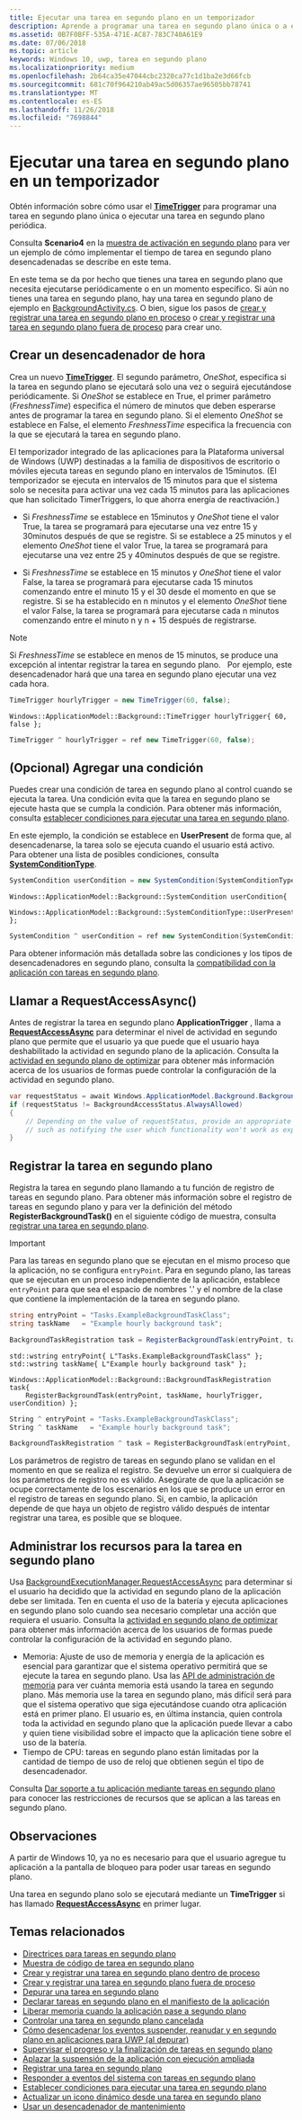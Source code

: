 ```yaml
---
title: Ejecutar una tarea en segundo plano en un temporizador
description: Aprende a programar una tarea en segundo plano única o a ejecutar una tarea en segundo plano periódica.
ms.assetid: 0B7F0BFF-535A-471E-AC87-783C740A61E9
ms.date: 07/06/2018
ms.topic: article
keywords: Windows 10, uwp, tarea en segundo plano
ms.localizationpriority: medium
ms.openlocfilehash: 2b64ca35e47044cbc2320ca77c1d1ba2e3d66fcb
ms.sourcegitcommit: 681c70f964210ab49ac5d06357ae96505bb78741
ms.translationtype: MT
ms.contentlocale: es-ES
ms.lasthandoff: 11/26/2018
ms.locfileid: "7698844"
---
```

# <a name="run-a-background-task-on-a-timer"></a>Ejecutar una tarea en segundo plano en un temporizador

Obtén información sobre cómo usar el [**TimeTrigger**](https://msdn.microsoft.com/library/windows/apps/br224843) para programar una tarea en segundo plano única o ejecutar una tarea en segundo plano periódica.

Consulta **Scenario4** en la [muestra de activación en segundo plano](https://github.com/Microsoft/Windows-universal-samples/tree/master/Samples/BackgroundActivation) para ver un ejemplo de cómo implementar el tiempo de tarea en segundo plano desencadenadas se describe en este tema.

En este tema se da por hecho que tienes una tarea en segundo plano que necesita ejecutarse periódicamente o en un momento específico. Si aún no tienes una tarea en segundo plano, hay una tarea en segundo plano de ejemplo en [BackgroundActivity.cs](https://github.com/Microsoft/Windows-universal-samples/blob/master/Samples/BackgroundActivation/cs/BackgroundActivity.cs). O bien, sigue los pasos de [crear y registrar una tarea en segundo plano en proceso](create-and-register-an-inproc-background-task.md) o [crear y registrar una tarea en segundo plano fuera de proceso](create-and-register-a-background-task.md) para crear uno.

## <a name="create-a-time-trigger"></a>Crear un desencadenador de hora

Crea un nuevo [**TimeTrigger**](https://msdn.microsoft.com/library/windows/apps/br224843). El segundo parámetro, *OneShot*, especifica si la tarea en segundo plano se ejecutará solo una vez o seguirá ejecutándose periódicamente. Si *OneShot* se establece en True, el primer parámetro (*FreshnessTime*) especifica el número de minutos que deben esperarse antes de programar la tarea en segundo plano. Si el elemento *OneShot* se establece en False, el elemento *FreshnessTime* especifica la frecuencia con la que se ejecutará la tarea en segundo plano.

El temporizador integrado de las aplicaciones para la Plataforma universal de Windows (UWP) destinadas a la familia de dispositivos de escritorio o móviles ejecuta tareas en segundo plano en intervalos de 15minutos. (El temporizador se ejecuta en intervalos de 15 minutos para que el sistema solo se necesita para activar una vez cada 15 minutos para las aplicaciones que han solicitado TimerTriggers, lo que ahorra energía de reactivación.)

- Si *FreshnessTime* se establece en 15minutos y *OneShot* tiene el valor True, la tarea se programará para ejecutarse una vez entre 15 y 30minutos después de que se registre. Si se establece a 25 minutos y el elemento *OneShot* tiene el valor True, la tarea se programará para ejecutarse una vez entre 25 y 40minutos después de que se registre.

- Si *FreshnessTime* se establece en 15 minutos y *OneShot* tiene el valor False, la tarea se programará para ejecutarse cada 15 minutos comenzando entre el minuto 15 y el 30 desde el momento en que se registre. Si se ha establecido en n minutos y el elemento *OneShot* tiene el valor False, la tarea se programará para ejecutarse cada n minutos comenzando entre el minuto n y n + 15 después de registrarse.

> [!NOTE]
> Si *FreshnessTime* se establece en menos de 15 minutos, se produce una excepción al intentar registrar la tarea en segundo plano.
 
Por ejemplo, este desencadenador hará que una tarea en segundo plano ejecutar una vez cada hora.

```cs
TimeTrigger hourlyTrigger = new TimeTrigger(60, false);
```

```cppwinrt
Windows::ApplicationModel::Background::TimeTrigger hourlyTrigger{ 60, false };
```

```cpp
TimeTrigger ^ hourlyTrigger = ref new TimeTrigger(60, false);
```

## <a name="optional-add-a-condition"></a>(Opcional) Agregar una condición

Puedes crear una condición de tarea en segundo plano al control cuando se ejecuta la tarea. Una condición evita que la tarea en segundo plano se ejecute hasta que se cumpla la condición. Para obtener más información, consulta [establecer condiciones para ejecutar una tarea en segundo plano](set-conditions-for-running-a-background-task.md).

En este ejemplo, la condición se establece en **UserPresent** de forma que, al desencadenarse, la tarea solo se ejecuta cuando el usuario está activo. Para obtener una lista de posibles condiciones, consulta [**SystemConditionType**](https://msdn.microsoft.com/library/windows/apps/br224835).

```cs
SystemCondition userCondition = new SystemCondition(SystemConditionType.UserPresent);
```

```cppwinrt
Windows::ApplicationModel::Background::SystemCondition userCondition{
    Windows::ApplicationModel::Background::SystemConditionType::UserPresent };
```

```cpp
SystemCondition ^ userCondition = ref new SystemCondition(SystemConditionType::UserPresent);
```

Para obtener información más detallada sobre las condiciones y los tipos de desencadenadores en segundo plano, consulta la [compatibilidad con la aplicación con tareas en segundo plano](support-your-app-with-background-tasks.md).

##  <a name="call-requestaccessasync"></a>Llamar a RequestAccessAsync()

Antes de registrar la tarea en segundo plano **ApplicationTrigger** , llama a [**RequestAccessAsync**](https://msdn.microsoft.com/library/windows/apps/hh700494) para determinar el nivel de actividad en segundo plano que permite que el usuario ya que puede que el usuario haya deshabilitado la actividad en segundo plano de la aplicación. Consulta la [actividad en segundo plano de optimizar](https://docs.microsoft.com/windows/uwp/debug-test-perf/optimize-background-activity) para obtener más información acerca de los usuarios de formas puede controlar la configuración de la actividad en segundo plano.

```cs
var requestStatus = await Windows.ApplicationModel.Background.BackgroundExecutionManager.RequestAccessAsync();
if (requestStatus != BackgroundAccessStatus.AlwaysAllowed)
{
    // Depending on the value of requestStatus, provide an appropriate response
    // such as notifying the user which functionality won't work as expected
}
```

## <a name="register-the-background-task"></a>Registrar la tarea en segundo plano

Registra la tarea en segundo plano llamando a tu función de registro de tareas en segundo plano. Para obtener más información sobre el registro de tareas en segundo plano y para ver la definición del método **RegisterBackgroundTask()** en el siguiente código de muestra, consulta [registrar una tarea en segundo plano](register-a-background-task.md).

> [!IMPORTANT]
> Para las tareas en segundo plano que se ejecutan en el mismo proceso que la aplicación, no se configura `entryPoint`. Para en segundo plano, las tareas que se ejecutan en un proceso independiente de la aplicación, establece `entryPoint` para que sea el espacio de nombres '.' y el nombre de la clase que contiene la implementación de la tarea en segundo plano.

```cs
string entryPoint = "Tasks.ExampleBackgroundTaskClass";
string taskName   = "Example hourly background task";

BackgroundTaskRegistration task = RegisterBackgroundTask(entryPoint, taskName, hourlyTrigger, userCondition);
```

```cppwinrt
std::wstring entryPoint{ L"Tasks.ExampleBackgroundTaskClass" };
std::wstring taskName{ L"Example hourly background task" };

Windows::ApplicationModel::Background::BackgroundTaskRegistration task{
    RegisterBackgroundTask(entryPoint, taskName, hourlyTrigger, userCondition) };
```

```cpp
String ^ entryPoint = "Tasks.ExampleBackgroundTaskClass";
String ^ taskName   = "Example hourly background task";

BackgroundTaskRegistration ^ task = RegisterBackgroundTask(entryPoint, taskName, hourlyTrigger, userCondition);
```

Los parámetros de registro de tareas en segundo plano se validan en el momento en que se realiza el registro. Se devuelve un error si cualquiera de los parámetros de registro no es válido. Asegúrate de que la aplicación se ocupe correctamente de los escenarios en los que se produce un error en el registro de tareas en segundo plano. Si, en cambio, la aplicación depende de que haya un objeto de registro válido después de intentar registrar una tarea, es posible que se bloquee.

## <a name="manage-resources-for-your-background-task"></a>Administrar los recursos para la tarea en segundo plano

Usa [BackgroundExecutionManager.RequestAccessAsync](https://msdn.microsoft.com/library/windows/apps/windows.applicationmodel.background.backgroundexecutionmanager.aspx) para determinar si el usuario ha decidido que la actividad en segundo plano de la aplicación debe ser limitada. Ten en cuenta el uso de la batería y ejecuta aplicaciones en segundo plano solo cuando sea necesario completar una acción que requiera el usuario. Consulta la [actividad en segundo plano de optimizar](https://docs.microsoft.com/windows/uwp/debug-test-perf/optimize-background-activity) para obtener más información acerca de los usuarios de formas puede controlar la configuración de la actividad en segundo plano.

- Memoria: Ajuste de uso de memoria y energía de la aplicación es esencial para garantizar que el sistema operativo permitirá que se ejecute la tarea en segundo plano. Usa las [API de administración de memoria](https://msdn.microsoft.com/library/windows/apps/windows.system.memorymanager.aspx) para ver cuánta memoria está usando la tarea en segundo plano. Más memoria use la tarea en segundo plano, más difícil será para que el sistema operativo que siga ejecutándose cuando otra aplicación está en primer plano. El usuario es, en última instancia, quien controla toda la actividad en segundo plano que la aplicación puede llevar a cabo y quien tiene visibilidad sobre el impacto que la aplicación tiene sobre el uso de la batería.  
- Tiempo de CPU: tareas en segundo plano están limitadas por la cantidad de tiempo de uso de reloj que obtienen según el tipo de desencadenador.

Consulta [Dar soporte a tu aplicación mediante tareas en segundo plano](support-your-app-with-background-tasks.md) para conocer las restricciones de recursos que se aplican a las tareas en segundo plano.

## <a name="remarks"></a>Observaciones

A partir de Windows 10, ya no es necesario para que el usuario agregue tu aplicación a la pantalla de bloqueo para poder usar tareas en segundo plano.

Una tarea en segundo plano solo se ejecutará mediante un **TimeTrigger** si has llamado [**RequestAccessAsync**](https://msdn.microsoft.com/library/windows/apps/hh700485) en primer lugar.

## <a name="related-topics"></a>Temas relacionados

* [Directrices para tareas en segundo plano](guidelines-for-background-tasks.md)
* [Muestra de código de tarea en segundo plano](https://github.com/Microsoft/Windows-universal-samples/tree/master/Samples/BackgroundTask)
* [Crear y registrar una tarea en segundo plano dentro de proceso](create-and-register-an-inproc-background-task.md)
* [Crear y registrar una tarea en segundo plano fuera de proceso](create-and-register-a-background-task.md)
* [Depurar una tarea en segundo plano](debug-a-background-task.md)
* [Declarar tareas en segundo plano en el manifiesto de la aplicación](declare-background-tasks-in-the-application-manifest.md)
* [Liberar memoria cuando la aplicación pase a segundo plano](reduce-memory-usage.md)
* [Controlar una tarea en segundo plano cancelada](handle-a-cancelled-background-task.md)
* [Cómo desencadenar los eventos suspender, reanudar y en segundo plano en aplicaciones para UWP (al depurar)](http://go.microsoft.com/fwlink/p/?linkid=254345)
* [Supervisar el progreso y la finalización de tareas en segundo plano](monitor-background-task-progress-and-completion.md)
* [Aplazar la suspensión de la aplicación con ejecución ampliada](run-minimized-with-extended-execution.md)
* [Registrar una tarea en segundo plano](register-a-background-task.md)
* [Responder a eventos del sistema con tareas en segundo plano](respond-to-system-events-with-background-tasks.md)
* [Establecer condiciones para ejecutar una tarea en segundo plano](set-conditions-for-running-a-background-task.md)
* [Actualizar un icono dinámico desde una tarea en segundo plano](update-a-live-tile-from-a-background-task.md)
* [Usar un desencadenador de mantenimiento](use-a-maintenance-trigger.md)
